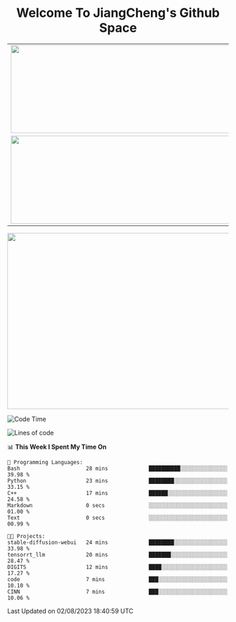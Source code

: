 <h1 align="center">Welcome To JiangCheng's Github Space</h1>

<table align="center" frame="void" rules="none" >
  <tr>
    <td>
      <div align="center"> <img height="200px" width="500px"  src="https://github-readme-stats.vercel.app/api?username=thisjiang&hide_title=true&hide_border=true&layout=compact&show_icons=trueline_height=21&text_color=000&icon_color=000&bg_color=0,ea6161,ffc64d,fffc4d,52fa5a&theme=graywhite" /> </div>
    </td>
    <td>
      <div align="center"> <img height="200px" width="500px" src="https://github-readme-stats.vercel.app/api/top-langs/?username=thisjiang&hide_title=true&hide_border=true&layout=compact&langs_count=6&text_color=000&icon_color=fff&bg_color=0,52fa5a,4dfcff,c64dff&theme=graywhite" /> </div>
    </td>
  </tr>
  <tr>
    <td>
      <div align="center"> <img height="200px" width="500px" src="https://github-readme-streak-stats.herokuapp.com/?user=thisjiang&hide_title=true&hide_border=true&layout=compact&langs_count=6" /> </div>
    </td>
    <td>
      <div align="center"> 
      <a href="https://github.com/" target="_blank"><img style="margin: 10px" src="https://profilinator.rishav.dev/skills-assets/git-scm-icon.svg" alt="Git" height="50" /></a>  
      <a href="https://www.linux.org/" target="_blank"><img style="margin: 10px" src="https://profilinator.rishav.dev/skills-assets/linux-original.svg" alt="Linux" height="50" /></a>  
      <a href="https://www.gnu.org/software/bash/" target="_blank"><img style="margin: 10px" src="https://profilinator.rishav.dev/skills-assets/gnu_bash-icon.svg" alt="Bash" height="50" /></a>  
      </div>
    </td>
  </tr>
</table>

<div align="center"> <img height="400px" width="1000px" src="https://github-readme-activity-graph.cyclic.app/graph?username=thisjiang&theme=react&hide_title=true&hide_border=true&layout=compact&langs_count=6" /> </div></td>

<!--START_SECTION:waka-->
![Code Time](http://img.shields.io/badge/Code%20Time-188%20hrs%2016%20mins-blue)

![Lines of code](https://img.shields.io/badge/From%20Hello%20World%20I%27ve%20Written-510.3%20thousand%20lines%20of%20code-blue)

📊 **This Week I Spent My Time On** 

```text
💬 Programming Languages: 
Bash                     28 mins             ██████████░░░░░░░░░░░░░░░   39.98 % 
Python                   23 mins             ████████░░░░░░░░░░░░░░░░░   33.15 % 
C++                      17 mins             ██████░░░░░░░░░░░░░░░░░░░   24.58 % 
Markdown                 0 secs              ░░░░░░░░░░░░░░░░░░░░░░░░░   01.00 % 
Text                     0 secs              ░░░░░░░░░░░░░░░░░░░░░░░░░   00.99 % 

🐱‍💻 Projects: 
stable-diffusion-webui   24 mins             ████████░░░░░░░░░░░░░░░░░   33.98 % 
tensorrt_llm             20 mins             ███████░░░░░░░░░░░░░░░░░░   28.47 % 
DIGITS                   12 mins             ████░░░░░░░░░░░░░░░░░░░░░   17.27 % 
code                     7 mins              ███░░░░░░░░░░░░░░░░░░░░░░   10.10 % 
CINN                     7 mins              ███░░░░░░░░░░░░░░░░░░░░░░   10.06 % 
```


 Last Updated on 02/08/2023 18:40:59 UTC
<!--END_SECTION:waka-->
